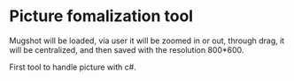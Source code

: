 # Picture fomalization tool

Mugshot will be loaded, via user it will be zoomed in or out, through drag, it will be centralized, and then saved with the resolution 800*600.

First tool to handle picture with c#.
